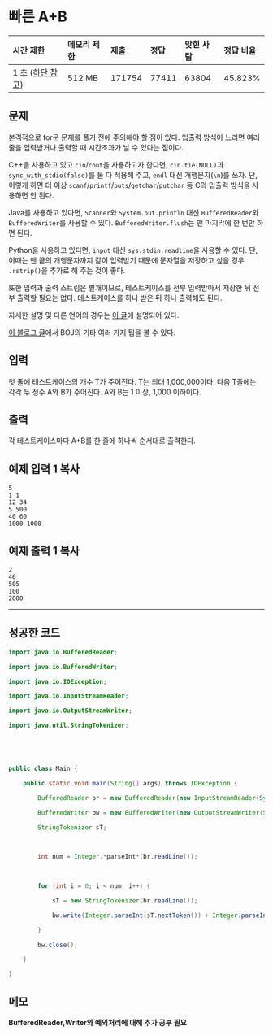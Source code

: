 # 빠른 A+B

| 시간 제한                                                  | 메모리 제한 | 제출   | 정답  | 맞힌 사람 | 정답 비율 |
| :--------------------------------------------------------- | :---------- | :----- | :---- | :-------- | :-------- |
| 1 초 ([하단 참고](https://www.acmicpc.net/problem/15552#)) | 512 MB      | 171754 | 77411 | 63804     | 45.823%   |

## 문제

본격적으로 for문 문제를 풀기 전에 주의해야 할 점이 있다. 입출력 방식이 느리면 여러 줄을 입력받거나 출력할 때 시간초과가 날 수 있다는 점이다.

C++을 사용하고 있고 `cin`/`cout`을 사용하고자 한다면, `cin.tie(NULL)`과 `sync_with_stdio(false)`를 둘 다 적용해 주고, `endl` 대신 개행문자(`\n`)를 쓰자. 단, 이렇게 하면 더 이상 `scanf`/`printf`/`puts`/`getchar`/`putchar` 등 C의 입출력 방식을 사용하면 안 된다.

Java를 사용하고 있다면, `Scanner`와 `System.out.println` 대신 `BufferedReader`와 `BufferedWriter`를 사용할 수 있다. `BufferedWriter.flush`는 맨 마지막에 한 번만 하면 된다.

Python을 사용하고 있다면, `input` 대신 `sys.stdin.readline`을 사용할 수 있다. 단, 이때는 맨 끝의 개행문자까지 같이 입력받기 때문에 문자열을 저장하고 싶을 경우 `.rstrip()`을 추가로 해 주는 것이 좋다.

또한 입력과 출력 스트림은 별개이므로, 테스트케이스를 전부 입력받아서 저장한 뒤 전부 출력할 필요는 없다. 테스트케이스를 하나 받은 뒤 하나 출력해도 된다.

자세한 설명 및 다른 언어의 경우는 [이 글](http://www.acmicpc.net/board/view/22716)에 설명되어 있다.

[이 블로그 글](http://www.acmicpc.net/blog/view/55)에서 BOJ의 기타 여러 가지 팁을 볼 수 있다.

## 입력

첫 줄에 테스트케이스의 개수 T가 주어진다. T는 최대 1,000,000이다. 다음 T줄에는 각각 두 정수 A와 B가 주어진다. A와 B는 1 이상, 1,000 이하이다.

## 출력

각 테스트케이스마다 A+B를 한 줄에 하나씩 순서대로 출력한다.

## 예제 입력 1 복사

```
5
1 1
12 34
5 500
40 60
1000 1000
```

## 예제 출력 1 복사

```
2
46
505
100
2000
```



------

## 성공한 코드

```java
import java.io.BufferedReader;

import java.io.BufferedWriter;

import java.io.IOException;

import java.io.InputStreamReader;

import java.io.OutputStreamWriter;

import java.util.StringTokenizer;





public class Main {

	public static void main(String[] args) throws IOException {

		BufferedReader br = new BufferedReader(new InputStreamReader(System.in));

		BufferedWriter bw = new BufferedWriter(new OutputStreamWriter(System.out));

		StringTokenizer sT;

	

		int num = Integer.*parseInt*(br.readLine());

		

		for (int i = 0; i < num; i++) {

			sT = new StringTokenizer(br.readLine());

			bw.write(Integer.parseInt(sT.nextToken()) + Integer.parseInt(sT.nextToken()) + "\n");

		}

		bw.close();

	}

}
```

## 메모

**BufferedReader,Writer와 예외처리에 대해 추가 공부 필요**